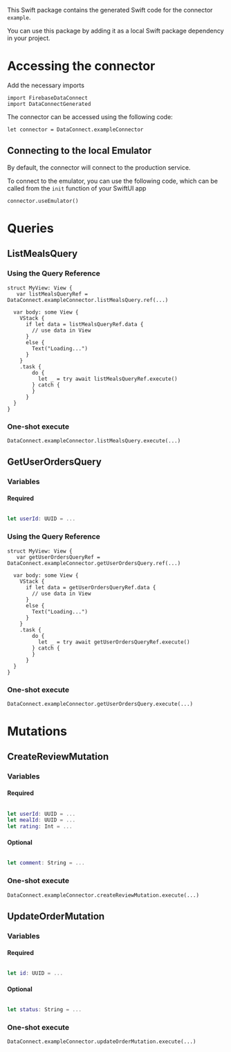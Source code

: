This Swift package contains the generated Swift code for the connector `example`.

You can use this package by adding it as a local Swift package dependency in your project.

# Accessing the connector

Add the necessary imports

```
import FirebaseDataConnect
import DataConnectGenerated

```

The connector can be accessed using the following code:

```
let connector = DataConnect.exampleConnector

```


## Connecting to the local Emulator
By default, the connector will connect to the production service.

To connect to the emulator, you can use the following code, which can be called from the `init` function of your SwiftUI app

```
connector.useEmulator()
```

# Queries

## ListMealsQuery


### Using the Query Reference
```
struct MyView: View {
   var listMealsQueryRef = DataConnect.exampleConnector.listMealsQuery.ref(...)

  var body: some View {
    VStack {
      if let data = listMealsQueryRef.data {
        // use data in View
      }
      else {
        Text("Loading...")
      }
    }
    .task {
        do {
          let _ = try await listMealsQueryRef.execute()
        } catch {
        }
      }
  }
}
```

### One-shot execute
```
DataConnect.exampleConnector.listMealsQuery.execute(...)
```


## GetUserOrdersQuery
### Variables
#### Required
```swift

let userId: UUID = ...
```




### Using the Query Reference
```
struct MyView: View {
   var getUserOrdersQueryRef = DataConnect.exampleConnector.getUserOrdersQuery.ref(...)

  var body: some View {
    VStack {
      if let data = getUserOrdersQueryRef.data {
        // use data in View
      }
      else {
        Text("Loading...")
      }
    }
    .task {
        do {
          let _ = try await getUserOrdersQueryRef.execute()
        } catch {
        }
      }
  }
}
```

### One-shot execute
```
DataConnect.exampleConnector.getUserOrdersQuery.execute(...)
```


# Mutations
## CreateReviewMutation

### Variables

#### Required
```swift

let userId: UUID = ...
let mealId: UUID = ...
let rating: Int = ...
```
 

#### Optional
```swift

let comment: String = ...
```

### One-shot execute
```
DataConnect.exampleConnector.createReviewMutation.execute(...)
```

## UpdateOrderMutation

### Variables

#### Required
```swift

let id: UUID = ...
```
 

#### Optional
```swift

let status: String = ...
```

### One-shot execute
```
DataConnect.exampleConnector.updateOrderMutation.execute(...)
```

